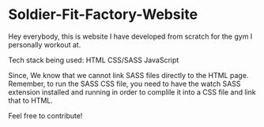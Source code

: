 # Soldier-Fit-Factory-Website
Hey everybody, this is website I have developed from scratch for the gym I personally workout at.

Tech stack being used: 
HTML
CSS/SASS
JavaScript

Since, We know that we cannot link SASS files directly to the HTML page.
Remember, to run the SASS CSS file, you need to have the watch SASS extension installed and running in order to complile it into a CSS file and link that to HTML.


Feel free to contribute!
